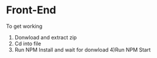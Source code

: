 # Front-End

To get working

1) Donwload and extract zip
2) Cd into file
3) Run NPM Install and wait for donwload
4)Run NPM Start
